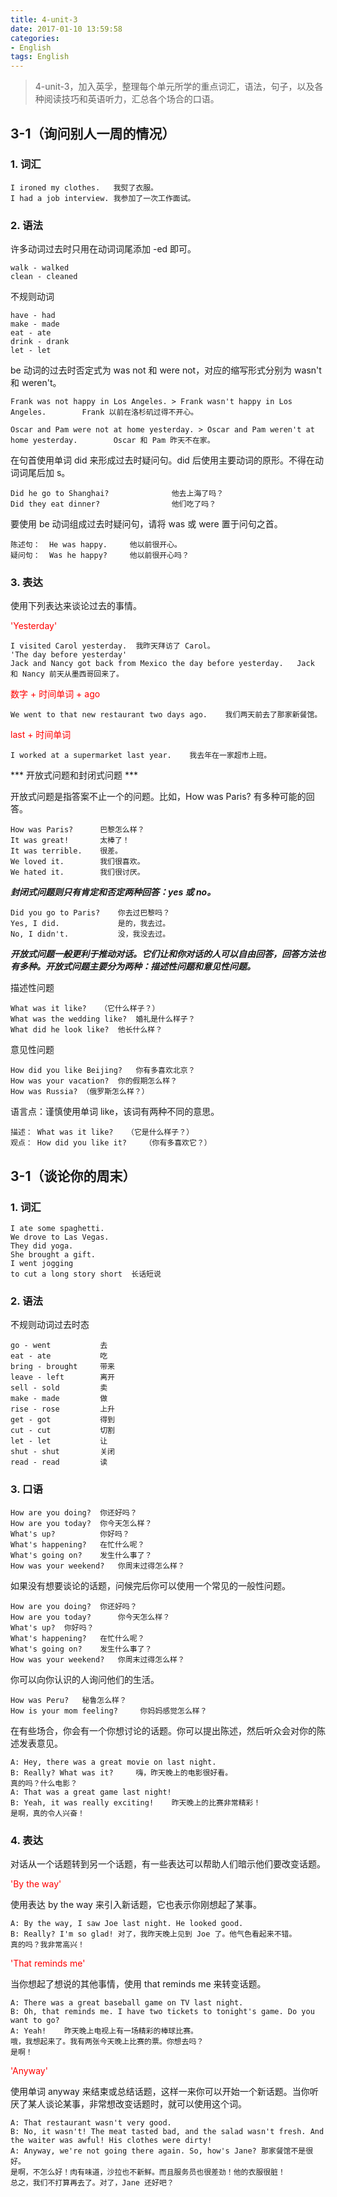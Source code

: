 ```yaml
---
title: 4-unit-3
date: 2017-01-10 13:59:58
categories:
- English
tags: English
---
```


> 4-unit-3，加入英孚，整理每个单元所学的重点词汇，语法，句子，以及各种阅读技巧和英语听力，汇总各个场合的口语。

<!-- more -->

## 3-1（询问别人一周的情况）

### 1. 词汇

	I ironed my clothes.   我熨了衣服。
	I had a job interview. 我参加了一次工作面试。

### 2. 语法

许多动词过去时只用在动词词尾添加 -ed 即可。 

	walk - walked
	clean - cleaned   

不规则动词 

	have - had
	make - made
	eat - ate
	drink - drank
	let - let      

be 动词的过去时否定式为 was not 和 were not，对应的缩写形式分别为 wasn't 和 weren't。

	Frank was not happy in Los Angeles. > Frank wasn't happy in Los Angeles.	 	Frank 以前在洛杉矶过得不开心。

	Oscar and Pam were not at home yesterday. > Oscar and Pam weren't at home yesterday.	 	Oscar 和 Pam 昨天不在家。
 	 	 	 
在句首使用单词 did 来形成过去时疑问句。did 后使用主要动词的原形。不得在动词词尾后加 s。

	Did he go to Shanghai?        	 	他去上海了吗？
	Did they eat dinner?                他们吃了吗？

要使用 be 动词组成过去时疑问句，请将 was 或 were 置于问句之首。 

	陈述句：  He was happy.	 	他以前很开心。
	疑问句：  Was he happy?     他以前很开心吗？

### 3. 表达

使用下列表达来谈论过去的事情。

<font color=red>'Yesterday'</font>
 	                        
	I visited Carol yesterday.	我昨天拜访了 Carol。
 	'The day before yesterday'	 
	Jack and Nancy got back from Mexico the day before yesterday.	Jack 和 Nancy 前天从墨西哥回来了。
 
<font color=red>数字 + 时间单词 + ago</font>

	We went to that new restaurant two days ago.	我们两天前去了那家新餐馆。
 
<font color=red>last + 时间单词</font>

	I worked at a supermarket last year.	我去年在一家超市上班。

*** 开放式问题和封闭式问题 ***

开放式问题是指答案不止一个的问题。比如，How was Paris? 有多种可能的回答。

	How was Paris?		巴黎怎么样？
	It was great!		太棒了！
	It was terrible.	很差。
	We loved it.		我们很喜欢。
	We hated it.		我们很讨厌。
 
***封闭式问题则只有肯定和否定两种回答：yes 或 no。***
 
	Did you go to Paris?	你去过巴黎吗？
	Yes, I did.				是的，我去过。  
	No, I didn't.			没，我没去过。
 
***开放式问题一般更利于推动对话。它们让和你对话的人可以自由回答，回答方法也有多种。开放式问题主要分为两种：描述性问题和意见性问题。***
 
描述性问题
 
	What was it like?	（它什么样子？）
	What was the wedding like?	婚礼是什么样子？
	What did he look like?	他长什么样？
 	 
意见性问题
 	 
	How did you like Beijing?	你有多喜欢北京？
	How was your vacation?	你的假期怎么样？
	How was Russia?	（俄罗斯怎么样？）
 
语言点：谨慎使用单词 like，该词有两种不同的意思。

	描述： What was it like?	（它是什么样子？）
	观点： How did you like it?	（你有多喜欢它？）

## 3-1（谈论你的周末）

### 1. 词汇

	I ate some spaghetti.
	We drove to Las Vegas.
	They did yoga.
	She brought a gift.
	I went jogging
	to cut a long story short  长话短说

### 2. 语法

不规则动词过去时态
 
	go - went  			去                                                            
	eat - ate  			吃
	bring - brought  	带来
	leave - left    	离开
	sell - sold         卖                	
	make - made			做
	rise - rose 		上升
	get - got        	得到
	cut - cut   		切割
	let - let 			让
	shut - shut			关闭
	read - read 		读

### 3. 口语

	How are you doing? 	你还好吗？
	How are you today?  你今天怎么样？
	What's up?			你好吗？
	What's happening?	在忙什么呢？
	What's going on? 	发生什么事了？
	How was your weekend?	你周末过得怎么样？

如果没有想要谈论的话题，问候完后你可以使用一个常见的一般性问题。
 	 	 
	How are you doing? 	你还好吗？
	How are you today?  	你今天怎么样？
	What's up?	你好吗？
	What's happening?	在忙什么呢？
	What's going on? 	发生什么事了？
	How was your weekend?	你周末过得怎么样？

你可以向你认识的人询问他们的生活。

	How was Peru? 	秘鲁怎么样？
	How is your mom feeling?     你妈妈感觉怎么样？

在有些场合，你会有一个你想讨论的话题。你可以提出陈述，然后听众会对你的陈述发表意见。 

	A: Hey, there was a great movie on last night.
	B: Really? What was it? 	嗨，昨天晚上的电影很好看。
	真的吗？什么电影？
	A: That was a great game last night!
	B: Yeah, it was really exciting! 	昨天晚上的比赛非常精彩！
	是啊，真的令人兴奋！

### 4. 表达

对话从一个话题转到另一个话题，有一些表达可以帮助人们暗示他们要改变话题。

<font color=red>'By the way'</font>

使用表达 by the way 来引入新话题，它也表示你刚想起了某事。

	A: By the way, I saw Joe last night. He looked good.
	B: Really? I'm so glad!	对了，我昨天晚上见到 Joe 了。他气色看起来不错。
	真的吗？我非常高兴！

<font color=red>'That reminds me'</font>

当你想起了想说的其他事情，使用 that reminds me 来转变话题。 

	A: There was a great baseball game on TV last night.
	B: Oh, that reminds me. I have two tickets to tonight's game. Do you want to go?
	A: Yeah!	昨天晚上电视上有一场精彩的棒球比赛。
	哦，我想起来了。我有两张今天晚上比赛的票。你想去吗？
	是啊！

<font color=red>'Anyway'</font>

使用单词 anyway 来结束或总结话题，这样一来你可以开始一个新话题。当你听厌了某人谈论某事，非常想改变话题时，就可以使用这个词。

	A: That restaurant wasn't very good.
	B: No, it wasn't! The meat tasted bad, and the salad wasn't fresh. And the waiter was awful! His clothes were dirty!
	A: Anyway, we're not going there again. So, how's Jane?	那家餐馆不是很好。
	是啊，不怎么好！肉有味道，沙拉也不新鲜。而且服务员也很差劲！他的衣服很脏！
	总之，我们不打算再去了。对了，Jane 还好吧？